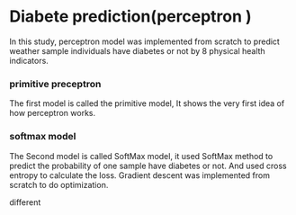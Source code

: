 # Diabete prediction(perceptron )

In this study, perceptron model was implemented from scratch to predict weather sample individuals have diabetes or not by 8 physical health indicators.

### primitive preceptron
The first model is called the primitive model,  It shows the very first idea of how perceptron works. 


### softmax model 
The Second model is called SoftMax model, it used SoftMax method to predict the probability of one sample have diabetes or not. And used cross entropy to calculate the loss. Gradient descent was implemented from scratch to do optimization.

different 

